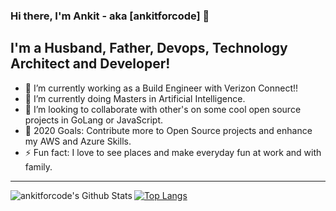 ### Hi there, I'm Ankit - aka [ankitforcode] 👋

## I'm a Husband, Father, Devops, Technology Architect and Developer!
- 🔭 I’m currently working as a Build Engineer with Verizon Connect!!
- 🌱 I’m currently doing Masters in Artificial Intelligence.
- 👯 I’m looking to collaborate with other's on some cool open source projects in GoLang or JavaScript.
- 🥅 2020 Goals: Contribute more to Open Source projects and enhance my AWS and Azure Skills.
- ⚡ Fun fact: I love to see places and make everyday fun at work and with family.

---

<img align="left" alt="ankitforcode's Github Stats" src="https://github-readme-stats.vercel.app/api?username=ankitforcode&show_icons=true&hide_border=true&count_private=true&theme=merko" />

[![Top Langs](https://github-readme-stats.vercel.app/api/top-langs/?username=ankitforcode)](https://github.com/anuraghazra/github-readme-stats)
